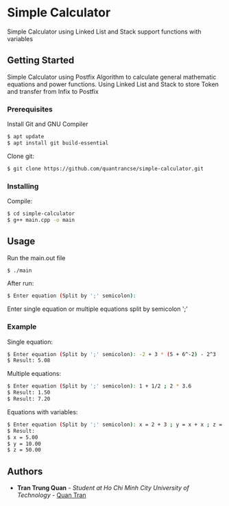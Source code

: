 # Simple Calculator

Simple Calculator using Linked List and Stack support functions with variables

## Getting Started

Simple Calculator using Postfix Algorithm to calculate general mathematic equations and power functions. Using Linked List and Stack to store Token and transfer from Infix to Postfix

### Prerequisites

Install Git and GNU Compiler

```bash
$ apt update
$ apt install git build-essential
```
Clone git:

```bash
$ git clone https://github.com/quantrancse/simple-calculator.git
```

### Installing

Compile:

```bash
$ cd simple-calculator
$ g++ main.cpp -o main
```

## Usage

Run the main.out file

```bash
$ ./main
```
After run:
```bash
$ Enter equation (Split by ';' semicolon): 
```

Enter single equation or multiple equations split by semicolon ';'

### Example

Single equation:

```bash
$ Enter equation (Split by ';' semicolon): -2 + 3 * (5 + 6^-2) - 2^3
$ Result: 5.08
```
Multiple equations:

```bash
$ Enter equation (Split by ';' semicolon): 1 + 1/2 ; 2 * 3.6
$ Result: 1.50
$ Result: 7.20
```
Equations with variables:

```bash
$ Enter equation (Split by ';' semicolon): x = 2 + 3 ; y = x + x ; z = x * y
$ Result:
$ x = 5.00
$ y = 10.00
$ z = 50.00
```

## Authors

* **Tran Trung Quan** - *Student at Ho Chi Minh City University of Technology* - [Quan Tran](https://quantrancse.github.io)



